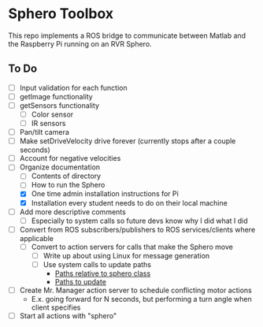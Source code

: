 # Sphero Toolbox
This repo implements a ROS bridge to communicate between Matlab and the Raspberry Pi running on an RVR Sphero.

## To Do
- [ ] Input validation for each function
- [ ] getImage functionality
- [ ] getSensors functionality
    - [ ] Color sensor
    - [ ] IR sensors
- [ ] Pan/tilt camera
- [ ] Make setDriveVelocity drive forever (currently stops after a couple seconds)
- [ ] Account for negative velocities
- [ ] Organize documentation
    - [ ] Contents of directory
    - [ ] How to run the Sphero
    - [x] One time admin installation instructions for Pi
    - [x] Installation every student needs to do on their local machine
- [ ] Add more descriptive comments
    - [ ] Especially to system calls so future devs know why I did what I did
- [ ] Convert from ROS subscribers/publishers to ROS services/clients where applicable
    - [ ] Convert to action servers for calls that make the Sphero move
        - [ ] Write up about using Linux for message generation
        - [ ] Use system calls to update paths
            * [Paths relative to sphero class](https://www.mathworks.com/matlabcentral/answers/250997-how-to-use-relative-path-to-use-matlab-file-in-another-computer)
            * [Paths to update](https://www.mathworks.com/help/ros/ug/ros-custom-message-support.html)
- [ ] Create Mr. Manager action server to schedule conflicting motor actions
    * E.x. going forward for N seconds, but performing a turn angle when client specifies
- [ ] Start all actions with "sphero"
